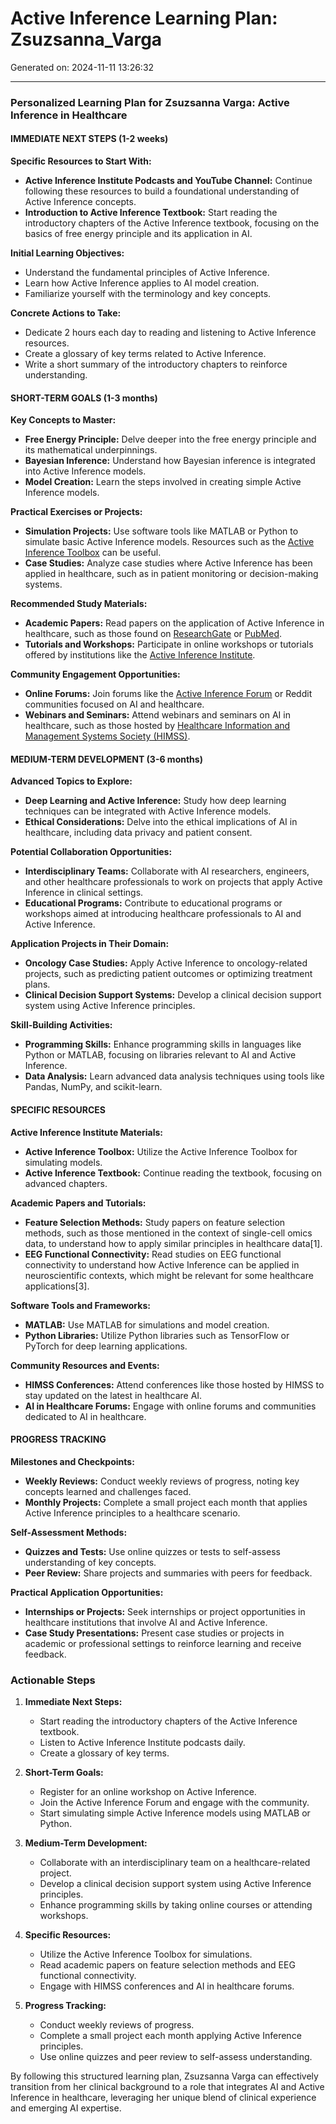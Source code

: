 # Active Inference Learning Plan: Zsuzsanna_Varga

Generated on: 2024-11-11 13:26:32

---

### Personalized Learning Plan for Zsuzsanna Varga: Active Inference in Healthcare

#### IMMEDIATE NEXT STEPS (1-2 weeks)

**Specific Resources to Start With:**
- **Active Inference Institute Podcasts and YouTube Channel:** Continue following these resources to build a foundational understanding of Active Inference concepts.
- **Introduction to Active Inference Textbook:** Start reading the introductory chapters of the Active Inference textbook, focusing on the basics of free energy principle and its application in AI.

**Initial Learning Objectives:**
- Understand the fundamental principles of Active Inference.
- Learn how Active Inference applies to AI model creation.
- Familiarize yourself with the terminology and key concepts.

**Concrete Actions to Take:**
- Dedicate 2 hours each day to reading and listening to Active Inference resources.
- Create a glossary of key terms related to Active Inference.
- Write a short summary of the introductory chapters to reinforce understanding.

#### SHORT-TERM GOALS (1-3 months)

**Key Concepts to Master:**
- **Free Energy Principle:** Delve deeper into the free energy principle and its mathematical underpinnings.
- **Bayesian Inference:** Understand how Bayesian inference is integrated into Active Inference models.
- **Model Creation:** Learn the steps involved in creating simple Active Inference models.

**Practical Exercises or Projects:**
- **Simulation Projects:** Use software tools like MATLAB or Python to simulate basic Active Inference models. Resources such as the [Active Inference Toolbox](https://github.com/tom-tb/active-inference-toolbox) can be useful.
- **Case Studies:** Analyze case studies where Active Inference has been applied in healthcare, such as in patient monitoring or decision-making systems.

**Recommended Study Materials:**
- **Academic Papers:** Read papers on the application of Active Inference in healthcare, such as those found on [ResearchGate](https://www.researchgate.net/) or [PubMed](https://www.ncbi.nlm.nih.gov/pubmed/).
- **Tutorials and Workshops:** Participate in online workshops or tutorials offered by institutions like the [Active Inference Institute](https://www.activeinference.org/).

**Community Engagement Opportunities:**
- **Online Forums:** Join forums like the [Active Inference Forum](https://forum.activeinference.org/) or Reddit communities focused on AI and healthcare.
- **Webinars and Seminars:** Attend webinars and seminars on AI in healthcare, such as those hosted by [Healthcare Information and Management Systems Society (HIMSS)](https://www.himss.org/).

#### MEDIUM-TERM DEVELOPMENT (3-6 months)

**Advanced Topics to Explore:**
- **Deep Learning and Active Inference:** Study how deep learning techniques can be integrated with Active Inference models.
- **Ethical Considerations:** Delve into the ethical implications of AI in healthcare, including data privacy and patient consent.

**Potential Collaboration Opportunities:**
- **Interdisciplinary Teams:** Collaborate with AI researchers, engineers, and other healthcare professionals to work on projects that apply Active Inference in clinical settings.
- **Educational Programs:** Contribute to educational programs or workshops aimed at introducing healthcare professionals to AI and Active Inference.

**Application Projects in Their Domain:**
- **Oncology Case Studies:** Apply Active Inference to oncology-related projects, such as predicting patient outcomes or optimizing treatment plans.
- **Clinical Decision Support Systems:** Develop a clinical decision support system using Active Inference principles.

**Skill-Building Activities:**
- **Programming Skills:** Enhance programming skills in languages like Python or MATLAB, focusing on libraries relevant to AI and Active Inference.
- **Data Analysis:** Learn advanced data analysis techniques using tools like Pandas, NumPy, and scikit-learn.

#### SPECIFIC RESOURCES

**Active Inference Institute Materials:**
- **Active Inference Toolbox:** Utilize the Active Inference Toolbox for simulating models.
- **Active Inference Textbook:** Continue reading the textbook, focusing on advanced chapters.

**Academic Papers and Tutorials:**
- **Feature Selection Methods:** Study papers on feature selection methods, such as those mentioned in the context of single-cell omics data, to understand how to apply similar principles in healthcare data[1].
- **EEG Functional Connectivity:** Read studies on EEG functional connectivity to understand how Active Inference can be applied in neuroscientific contexts, which might be relevant for some healthcare applications[3].

**Software Tools and Frameworks:**
- **MATLAB:** Use MATLAB for simulations and model creation.
- **Python Libraries:** Utilize Python libraries such as TensorFlow or PyTorch for deep learning applications.

**Community Resources and Events:**
- **HIMSS Conferences:** Attend conferences like those hosted by HIMSS to stay updated on the latest in healthcare AI.
- **AI in Healthcare Forums:** Engage with online forums and communities dedicated to AI in healthcare.

#### PROGRESS TRACKING

**Milestones and Checkpoints:**
- **Weekly Reviews:** Conduct weekly reviews of progress, noting key concepts learned and challenges faced.
- **Monthly Projects:** Complete a small project each month that applies Active Inference principles to a healthcare scenario.

**Self-Assessment Methods:**
- **Quizzes and Tests:** Use online quizzes or tests to self-assess understanding of key concepts.
- **Peer Review:** Share projects and summaries with peers for feedback.

**Practical Application Opportunities:**
- **Internships or Projects:** Seek internships or project opportunities in healthcare institutions that involve AI and Active Inference.
- **Case Study Presentations:** Present case studies or projects in academic or professional settings to reinforce learning and receive feedback.

### Actionable Steps

1. **Immediate Next Steps:**
   - Start reading the introductory chapters of the Active Inference textbook.
   - Listen to Active Inference Institute podcasts daily.
   - Create a glossary of key terms.

2. **Short-Term Goals:**
   - Register for an online workshop on Active Inference.
   - Join the Active Inference Forum and engage with the community.
   - Start simulating simple Active Inference models using MATLAB or Python.

3. **Medium-Term Development:**
   - Collaborate with an interdisciplinary team on a healthcare-related project.
   - Develop a clinical decision support system using Active Inference principles.
   - Enhance programming skills by taking online courses or attending workshops.

4. **Specific Resources:**
   - Utilize the Active Inference Toolbox for simulations.
   - Read academic papers on feature selection methods and EEG functional connectivity.
   - Engage with HIMSS conferences and AI in healthcare forums.

5. **Progress Tracking:**
   - Conduct weekly reviews of progress.
   - Complete a small project each month applying Active Inference principles.
   - Use online quizzes and peer review to self-assess understanding.

By following this structured learning plan, Zsuzsanna Varga can effectively transition from her clinical background to a role that integrates AI and Active Inference in healthcare, leveraging her unique blend of clinical experience and emerging AI expertise.